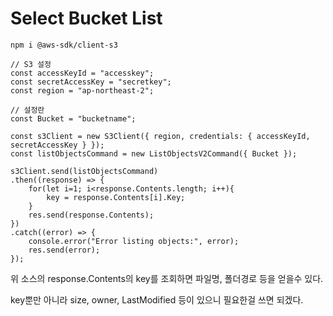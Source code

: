 # Select Bucket List
```
npm i @aws-sdk/client-s3
```
```
// S3 설정
const accessKeyId = "accesskey";
const secretAccessKey = "secretkey";
const region = "ap-northeast-2";

// 설정란
const Bucket = "bucketname";

const s3Client = new S3Client({ region, credentials: { accessKeyId, secretAccessKey } });
const listObjectsCommand = new ListObjectsV2Command({ Bucket });

s3Client.send(listObjectsCommand)
.then((response) => {
    for(let i=1; i<response.Contents.length; i++){
        key = response.Contents[i].Key;
    }
    res.send(response.Contents);
})
.catch((error) => {
    console.error("Error listing objects:", error);
    res.send(error);
});
```
위 소스의 response.Contents의 key를 조회하면 파일명, 폴더경로 등을 얻을수 있다.

key뿐만 아니라 size, owner, LastModified 등이 있으니 필요한걸 쓰면 되겠다.
